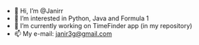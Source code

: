 - 👋 Hi, I’m @Janirr
- 👀 I’m interested in Python, Java and Formula 1
- 🌱 I’m currently working on TimeFinder app (in my repository)
- 📫 My e-mail: janir3g@gmail.com

<!---
Janirr/Janirr is a ✨ special ✨ repository because its `README.md` (this file) appears on your GitHub profile.
You can click the Preview link to take a look at your changes.
--->
